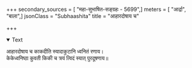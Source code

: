 +++
secondary_sources = [ "महा-सुभाषित-सङ्ग्रहः - 5699",]
meters = [ "आर्द्रा", "बाला",]
jsonClass = "Subhaashita"
title = "आहारदोषाय च"

+++

<details open><summary>Text</summary>

आहारदोषाय च काकदीति स्यादाकुटानि ध्वनितं रणाय।  
केकेध्वनिष्ठा कुवती किकी च त्रयं त्विदं स्यात् पुरदूषणाय॥
</details>
